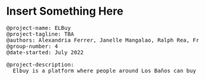 # Insert Something Here

<!-- Hello, pa-edit na lang -->

<pre>
@project-name: ELBuy
@project-tagline: TBA 
@authors: Alexandria Ferrer, Janelle Mangalao, Ralph Rea, France Ureta 
@group-number: 4
@date-started: July 2022

@project-description:
  Elbuy is a platform where people around Los Baños can buy and sell their new or preloved items with a secure and fast transaction.Through this platform we can help other people to find affordable items within ELBI and also give them a chance to earn money by selling second-hand items.
</pre>
